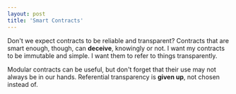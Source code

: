 ```yaml
--- 
layout: post 
title: 'Smart Contracts' 
---
```


Don't we expect contracts to be reliable and transparent?
Contracts that are smart enough, though, can __deceive__, knowingly or not.
I want my contracts to be immutable and simple. I want them to refer to things transparently.

Modular contracts can be useful, but don't forget that their use may not always be in our hands.
Referential transparency is __given up__, not chosen instead of.
